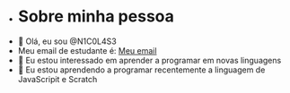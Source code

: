 - # Sobre minha pessoa
- 👋 Olá, eu sou @N1C0L4S3
- Meu email de estudante é: [Meu email](nicolas.farias@escola.pr.gov.br)
- 👀 Eu estou interessado em aprender a programar em novas linguagens
- 🌱 Eu estou aprendendo a programar recentemente a linguagem de JavaScripit e Scratch
